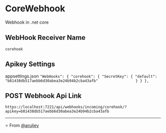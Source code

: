 # CoreWebhook
Webhook in .net core

## WebHook Receiver Name
``corehook``

## Apikey Settings
appsettings.json
``
"WebHooks": {
    "corehook": {
        "SecretKey": {
            "default": "b81438db517aebb6d30abea3e24b94b2cba43afb"                
        }
    }
},
``
## POST Webhook Api Link
``https://localhost:7221/api/webhooks/incoming/corehook/?apikey=b81438db517aebb6d30abea3e24b94b2cba43afb``

---

⭐️ From [@aruljey](https://github.com/aruljey)


